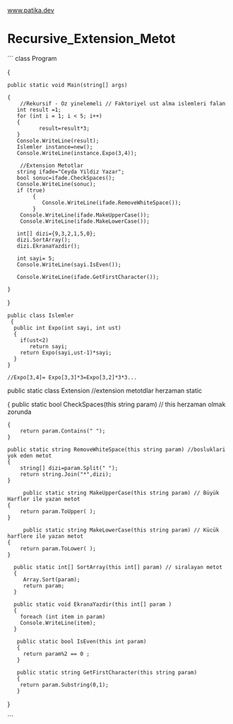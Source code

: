 www.patika.dev
# Recursive_Extension_Metot



´´´ class Program

{

    public static void Main(string[] args)
    
    {
        //Rekursif - Oz yinelemeli // Faktoriyel ust alma islemleri falan
       int result =1;
       for (int i = 1; i < 5; i++)
       {
              result=result*3;
       }
       Console.WriteLine(result);
       Islemler instance=new();
       Console.WriteLine(instance.Expo(3,4));

        //Extension Metotlar 
       string ifade="Ceyda Yildiz Yazar";
       bool sonuc=ifade.CheckSpaces();
       Console.WriteLine(sonuc);
       if (true)
            {
               Console.WriteLine(ifade.RemoveWhiteSpace()); 
            }
        Console.WriteLine(ifade.MakeUpperCase());
        Console.WriteLine(ifade.MakeLowerCase());
    
       int[] dizi={9,3,2,1,5,0};
       dizi.SortArray();
       dizi.EkranaYazdir();
    
       int sayi= 5;
       Console.WriteLine(sayi.IsEven());
       
       Console.WriteLine(ifade.GetFirstCharacter());

    }
}

    public class Islemler
     {
      public int Expo(int sayi, int ust)
      {
        if(ust<2)
           return sayi;
        return Expo(sayi,ust-1)*sayi;
      }  
    }
    
    //Expo[3,4]= Expo[3,3]*3=Expo[3,2]*3*3...
    
   
   public static class Extension                    //extension metotdlar herzaman static
   
   {
    public static bool CheckSpaces(this string param)  // this herzaman olmak zorunda
    
    {
        return param.Contains(" ");
    }

    public static string RemoveWhiteSpace(this string param) //bosluklari yok eden metot
    {
        string[] dizi=param.Split(" ");
        return string.Join("*",dizi);
    }

         public static string MakeUpperCase(this string param) // Büyük Harfler ile yazan metot
    {
        return param.ToUpper( );
    }

         public static string MakeLowerCase(this string param) // Kücük harflere ile yazan metot
    {
        return param.ToLower( );
    }
      
      public static int[] SortArray(this int[] param) // siralayan metot
      {
         Array.Sort(param);
         return param;
      }

      public static void EkranaYazdir(this int[] param )
      {
        foreach (int item in param)
        Console.WriteLine(item);     
      }

       public static bool IsEven(this int param)
       {
         return param%2 == 0 ;
       }

       public static string GetFirstCharacter(this string param)
       {
        return param.Substring(0,1);
       }
   
   }


´´´
